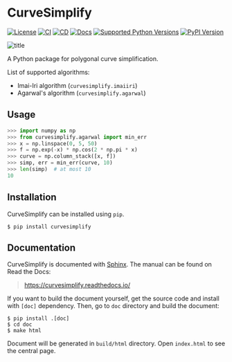 # CurveSimplify

[![License](https://img.shields.io/github/license/JSS95/curvesimplify)](https://github.com/JSS95/curvesimplify/blob/master/LICENSE)
[![CI](https://github.com/JSS95/curvesimplify/actions/workflows/ci.yml/badge.svg)](https://github.com/JSS95/curvesimplify/actions/workflows/ci.yml)
[![CD](https://github.com/JSS95/curvesimplify/actions/workflows/cd.yml/badge.svg)](https://github.com/JSS95/curvesimplify/actions/workflows/cd.yml)
[![Docs](https://readthedocs.org/projects/curvesimplify/badge/?version=latest)](https://curvesimplify.readthedocs.io/en/latest/?badge=latest)
[![Supported Python Versions](https://img.shields.io/pypi/pyversions/curvesimplify.svg)](https://pypi.python.org/pypi/curvesimplify/)
[![PyPI Version](https://img.shields.io/pypi/v/curvesimplify.svg)](https://pypi.python.org/pypi/curvesimplify/)

![title](https://curvesimplify.readthedocs.io/en/latest/_images/plot-header.png)

A Python package for polygonal curve simplification.

List of supported algorithms:
- Imai-Iri algorithm (`curvesimplify.imaiiri`)
- Agarwal's algorithm (`curvesimplify.agarwal`)

## Usage

```python
>>> import numpy as np
>>> from curvesimplify.agarwal import min_err
>>> x = np.linspace(0, 5, 50)
>>> f = np.exp(-x) * np.cos(2 * np.pi * x)
>>> curve = np.column_stack([x, f])
>>> simp, err = min_err(curve, 10)
>>> len(simp)  # at most 10
10
```

## Installation

CurveSimplify can be installed using `pip`.

```
$ pip install curvesimplify
```

## Documentation

CurveSimplify is documented with [Sphinx](https://pypi.org/project/Sphinx/).
The manual can be found on Read the Docs:

> https://curvesimplify.readthedocs.io/

If you want to build the document yourself, get the source code and install with `[doc]` dependency.
Then, go to `doc` directory and build the document:

```
$ pip install .[doc]
$ cd doc
$ make html
```

Document will be generated in `build/html` directory. Open `index.html` to see the central page.
